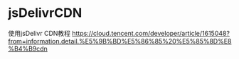 # jsDelivrCDN

使用jsDelivr CDN教程
https://cloud.tencent.com/developer/article/1615048?from=information.detail.%E5%9B%BD%E5%86%85%20%E5%85%8D%E8%B4%B9cdn
